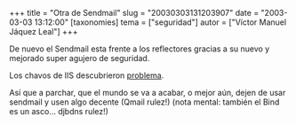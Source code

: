 +++
title = "Otra de Sendmail"
slug = "20030303131203907"
date = "2003-03-03 13:12:00"
[taxonomies]
tema = ["seguridad"]
autor = ["Víctor Manuel Jáquez Leal"]
+++

De nuevo el Sendmail esta frente a los reflectores gracias a su nuevo y
mejorado super agujero de seguridad.

Los chavos de IIS descubrieron
[problema](http://www.iss.net/issEn/delivery/xforce/alertdetail.jsp?oid=21950).

Así que a parchar, que el mundo se va a acabar, o mejor aún, dejen de
usar sendmail y usen algo decente (Qmail rulez!) (nota mental: también
el Bind es un asco... djbdns rulez!)

